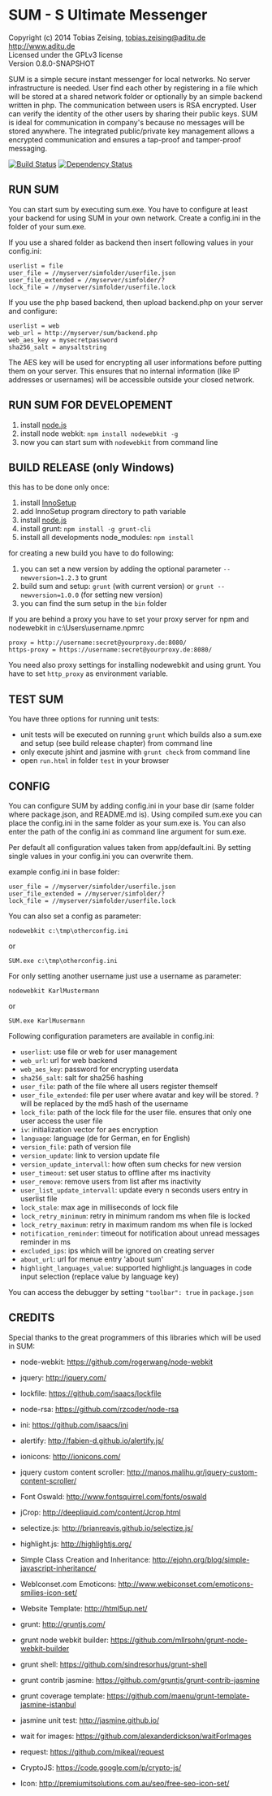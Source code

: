 SUM - S Ultimate Messenger
==========================

Copyright (c) 2014 Tobias Zeising, tobias.zeising@aditu.de  
http://www.aditu.de  
Licensed under the GPLv3 license  
Version 0.8.0-SNAPSHOT


SUM is a simple secure instant messenger for local networks. No server infrastructure is needed. User find each other by registering in a file which will be stored at a shared network folder or optionally by an simple backend written in php. The communication between users is RSA encrypted. User can verify the identity of the other users by sharing their public keys. SUM is ideal for communication in company's because no messages will be stored anywhere. The integrated public/private key management allows a encrypted communication and ensures a tap-proof and tamper-proof messaging.

[![Build Status](https://travis-ci.org/SSilence/sum.svg?branch=master)](https://travis-ci.org/SSilence/sum) [![Dependency Status](https://david-dm.org/ssilence/sum.svg)](https://david-dm.org/ssilence/sum)



RUN SUM
-------

You can start sum by executing sum.exe. You have to configure at least your backend for using SUM in your own network. Create a config.ini in the folder of your sum.exe.

If you use a shared folder as backend then insert following values in your config.ini:
```
userlist = file
user_file = //myserver/simfolder/userfile.json
user_file_extended = //myserver/simfolder/?
lock_file = //myserver/simfolder/userfile.lock
```

If you use the php based backend, then upload backend.php on your server and configure:
```
userlist = web
web_url = http://myserver/sum/backend.php
web_aes_key = mysecretpassword
sha256_salt = anysaltstring
```

The AES key will be used for encrypting all user informations before putting them on your server. This ensures that no internal information (like IP addresses or usernames) will be accessible outside your closed network.



RUN SUM FOR DEVELOPEMENT
------------------------

 1. install [node.js][1]
 2. install node webkit: ```npm install nodewebkit -g```
 3. now you can start sum with ```nodewebkit``` from command line



BUILD RELEASE (only Windows)
----------------------------

this has to be done only once:
 1. install [InnoSetup][2]
 2. add InnoSetup program directory to path variable
 3. install [node.js][1]
 4. install grunt: ```npm install -g grunt-cli```
 5. install all developments node_modules: ```npm install```

for creating a new build you have to do following:
 1. you can set a new version by adding the optional parameter ```--newversion=1.2.3``` to grunt
 2. build sum and setup: ```grunt``` (with current version) or ```grunt --newversion=1.0.0``` (for setting new version)
 3. you can find the sum setup in the ```bin``` folder

If you are behind a proxy you have to set your proxy server for npm and nodewebkit in c:\Users\username\.npmrc
```
proxy = http://username:secret@yourproxy.de:8080/
https-proxy = https://username:secret@yourproxy.de:8080/
```

You need also proxy settings for installing nodewebkit and using grunt. You have to set ```http_proxy``` as environment variable.



TEST SUM
--------

You have three options for running unit tests:
 * unit tests will be executed on running ```grunt``` which builds also a sum.exe and setup (see build release chapter) from command line
 * only execute jshint and jasmine with ```grunt check``` from command line
 * open ```run.html``` in folder ```test``` in your browser



CONFIG
------

You can configure SUM by adding config.ini in your base dir (same folder where package.json, and README.md is). Using compiled sum.exe you can place the config.ini in the same folder as your sum.exe is. You can also enter the path of the config.ini as command line argument for sum.exe.

Per default all configuration values taken from app/default.ini. By setting single values in your config.ini you can overwrite them. 

example config.ini in base folder:
```
user_file = //myserver/simfolder/userfile.json
user_file_extended = //myserver/simfolder/?
lock_file = //myserver/simfolder/userfile.lock
```

You can also set a config as parameter:

```
nodewebkit c:\tmp\otherconfig.ini
```

or 

```
SUM.exe c:\tmp\otherconfig.ini
```

For only setting another username just use a username as parameter:
```
nodewebkit KarlMustermann
```

or

```
SUM.exe KarlMusermann
```


Following configuration parameters are available in config.ini:
* ``userlist``: use file or web for user management
* ``web_url``: url for web backend
* ``web_aes_key``: password for encrypting userdata
* ``sha256_salt``: salt for sha256 hashing
* ``user_file``: path of the file where all users register themself
* ``user_file_extended``: file per user where avatar and key will be stored. ? will be replaced by the md5 hash of the username
* ``lock_file``: path of the lock file for the user file. ensures that only one user access the user file
* ``iv``: initialization vector for aes encryption
* ``language``: language (de for German, en for English)
* ``version_file``: path of version file
* ``version_update``: link to version update file
* ``version_update_intervall``: how often sum checks for new version
* ``user_timeout``: set user status to offline after ms inactivity
* ``user_remove``: remove users from list after ms inactivity
* ``user_list_update_intervall``: update every n seconds users entry in userlist file
* ``lock_stale``: max age in milliseconds of lock file
* ``lock_retry_minimum``: retry in minimum random ms when file is locked
* ``lock_retry_maximum``: retry in maximum random ms when file is locked
* ``notification_reminder``: timeout for notification about unread messages reminder in ms
* ``excluded_ips``: ips which will be ignored on creating server
* ``about_url``: url for menue entry 'about sum'
* ``highlight_languages_value``: supported highlight.js languages in code input selection (replace value by language key)

You can access the debugger by setting ``"toolbar": true`` in ``package.json``



CREDITS
-------

Special thanks to the great programmers of this libraries which will be used in SUM:

* node-webkit: https://github.com/rogerwang/node-webkit
* jquery: http://jquery.com/
* lockfile: https://github.com/isaacs/lockfile
* node-rsa: https://github.com/rzcoder/node-rsa
* ini: https://github.com/isaacs/ini
* alertify: http://fabien-d.github.io/alertify.js/
* ionicons: http://ionicons.com/
* jquery custom content scroller: http://manos.malihu.gr/jquery-custom-content-scroller/
* Font Oswald: http://www.fontsquirrel.com/fonts/oswald
* jCrop: http://deepliquid.com/content/Jcrop.html
* selectize.js: http://brianreavis.github.io/selectize.js/
* highlight.js: http://highlightjs.org/
* Simple Class Creation and Inheritance: http://ejohn.org/blog/simple-javascript-inheritance/
* WebIconset.com Emoticons: http://www.webiconset.com/emoticons-smilies-icon-set/
* Website Template: http://html5up.net/
* grunt: http://gruntjs.com/
* grunt node webkit builder: https://github.com/mllrsohn/grunt-node-webkit-builder
* grunt shell: https://github.com/sindresorhus/grunt-shell
* grunt contrib jasmine: https://github.com/gruntjs/grunt-contrib-jasmine
* grunt coverage template: https://github.com/maenu/grunt-template-jasmine-istanbul
* jasmine unit test: http://jasmine.github.io/
* wait for images: https://github.com/alexanderdickson/waitForImages
* request: https://github.com/mikeal/request
* CryptoJS: https://code.google.com/p/crypto-js/
* Icon: http://premiumitsolutions.com.au/seo/free-seo-icon-set/

  [1]: http://nodejs.org/
  [2]: http://www.jrsoftware.org/isinfo.php
